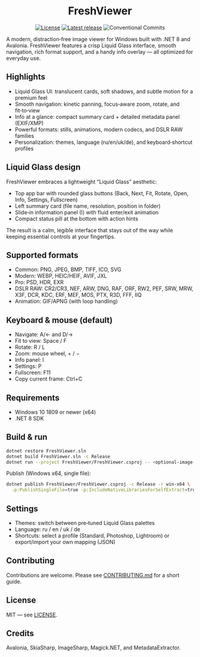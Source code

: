 <h1 align="center">FreshViewer</h1>

<p align="center">
  <a href="https://github.com/amtiYo/FreshViewer"><img alt="License" src="https://img.shields.io/github/license/amtiYo/FreshViewer?label=license"></a>
  <a href="https://github.com/amtiYo/FreshViewer/releases"><img alt="Latest release" src="https://img.shields.io/github/v/release/amtiYo/FreshViewer?display_name=tag&sort=semver"></a>
  <img alt="Conventional Commits" src="https://img.shields.io/badge/Conventional%20Commits-1.0.0-yellow.svg">
</p>

A modern, distraction‑free image viewer for Windows built with .NET 8 and Avalonia. FreshViewer features a crisp Liquid Glass interface, smooth navigation, rich format support, and a handy info overlay — all optimized for everyday use.

## Highlights
- Liquid Glass UI: translucent cards, soft shadows, and subtle motion for a premium feel
- Smooth navigation: kinetic panning, focus‑aware zoom, rotate, and fit‑to‑view
- Info at a glance: compact summary card + detailed metadata panel (EXIF/XMP)
- Powerful formats: stills, animations, modern codecs, and DSLR RAW families
- Personalization: themes, language (ru/en/uk/de), and keyboard‑shortcut profiles

## Liquid Glass design
FreshViewer embraces a lightweight “Liquid Glass” aesthetic:
- Top app bar with rounded glass buttons (Back, Next, Fit, Rotate, Open, Info, Settings, Fullscreen)
- Left summary card (file name, resolution, position in folder)
- Slide‑in information panel (I) with fluid enter/exit animation
- Compact status pill at the bottom with action hints

The result is a calm, legible interface that stays out of the way while keeping essential controls at your fingertips.

## Supported formats
- Common: PNG, JPEG, BMP, TIFF, ICO, SVG
- Modern: WEBP, HEIC/HEIF, AVIF, JXL
- Pro: PSD, HDR, EXR
- DSLR RAW: CR2/CR3, NEF, ARW, DNG, RAF, ORF, RW2, PEF, SRW, MRW, X3F, DCR, KDC, ERF, MEF, MOS, PTX, R3D, FFF, IIQ
- Animation: GIF/APNG (with loop handling)

## Keyboard & mouse (default)
- Navigate: A/← and D/→
- Fit to view: Space / F
- Rotate: R / L
- Zoom: mouse wheel, + / −
- Info panel: I
- Settings: P
- Fullscreen: F11
- Copy current frame: Ctrl+C

## Requirements
- Windows 10 1809 or newer (x64)
- .NET 8 SDK

## Build & run
```bash
dotnet restore FreshViewer.sln
dotnet build FreshViewer.sln -c Release
dotnet run --project FreshViewer/FreshViewer.csproj -- <optional-image-path>
```

Publish (Windows x64, single file):
```bash
dotnet publish FreshViewer/FreshViewer.csproj -c Release -r win-x64 \
  -p:PublishSingleFile=true -p:IncludeNativeLibrariesForSelfExtract=true --self-contained=false
```

## Settings
- Themes: switch between pre‑tuned Liquid Glass palettes
- Language: ru / en / uk / de
- Shortcuts: select a profile (Standard, Photoshop, Lightroom) or export/import your own mapping (JSON)

## Contributing
Contributions are welcome. Please see [CONTRIBUTING.md](./CONTRIBUTING.md) for a short guide.

## License
MIT — see [LICENSE](./LICENSE).

## Credits
Avalonia, SkiaSharp, ImageSharp, Magick.NET, and MetadataExtractor.
